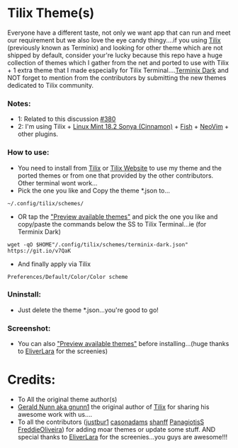 # Tilix Theme(s)
Everyone have a different taste, not only we want app that can run and meet our requirement but we also love the eye candy thingy....if you using [Tilix](https://github.com/gnunn1/tilix) (previously known as Terminix) and looking for other theme which are not shipped by default, consider your're lucky because this repo have a huge collection of themes which I gather from the net and ported to use with Tilix + 1 extra theme that I made especially for Tilix Terminal....[Terminix Dark](https://github.com/storm119/Tilix-Themes/blob/master/Themes/terminix-dark.json) and NOT forget to mention from the contributors by submitting the new themes dedicated to Tilix community.

### Notes:
* 1: Related to this discussion [#380](https://github.com/gnunn1/terminix/issues/380)
* 2: I'm using Tilix + [Linux Mint 18.2 Sonya (Cinnamon)](https://www.linuxmint.com/) + [Fish](https://github.com/fish-shell/fish-shell) + [NeoVim](https://github.com/neovim/neovim) + other plugins.



### How to use:
* You need to install from [Tilix](https://github.com/gnunn1/tilix) or [Tilix Website](https://gnunn1.github.io/tilix-web/) to use my theme and the ported themes or from one that provided by the other contributors. Other terminal wont work...
* Pick the one you like and Copy the theme *.json to...
```
~/.config/tilix/schemes/
```
* OR tap the ["Preview available themes"](Themes.md) and pick the one you like and copy/paste the commands below the SS to Tilix Terminal...ie (for Terminix Dark)
```
wget -qO $HOME"/.config/tilix/schemes/terminix-dark.json" https://git.io/v7QaK
```
* And finally apply via Tilix
```
Preferences/Default/Color/Color scheme
```


### Uninstall:
* Just delete the theme *.json...you're good to go!


### Screenshot:
* You can also ["Preview available themes"](Themes.md) before installing...(huge thanks to [EliverLara](https://github.com/EliverLara) for the screenies) 



# Credits:
* To All the original theme author(s)
* [Gerald Nunn aka gnunn1](https://github.com/gnunn1) the original author of [Tilix](https://github.com/gnunn1/tilix) for sharing his awesome work with us....
* To all the contributors ([justbur1](https://github.com/justbur) [casonadams](https://github.com/casonadams) [shanff](https://github.com/shanff) [PanagiotisS](https://github.com/shanff) [FreddieOliveira](https://github.com/FreddieOliveira)) for adding moar themes or update some stuff. AND special thanks to [EliverLara](https://github.com/EliverLara) for the screenies...you guys are awesome!!!
